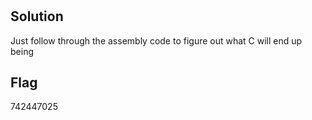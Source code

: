 # 

## Solution
Just follow through the assembly code to figure out what C will end up being

## Flag
742447025